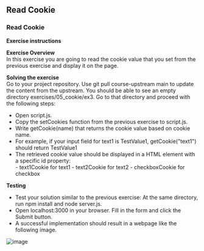 ## Read Cookie

### Read Cookie

**Exercise instructions**

**Exercise Overview**  
In this exercise you are going to read the cookie value that you set from the previous exercise and display it on the page.

**Solving the exercise**  
Go to your project repository. Use git pull course-upstream main to update the content from the upstream. You should be able to see an empty directory exercises/05_cookie/ex3. Go to that directory and proceed with the following steps:

  - Open script.js.
  - Copy the setCookies function from the previous exercise to script.js.
  - Write getCookie(name) that returns the cookie value based on cookie name.
  - For example, if your input field for text1 is TestValue1, getCookie("text1") should return TestValue1
  - The retrieved cookie value should be displayed in a HTML element with a specific id property:  
          - text1Cookie for text1
          - text2Cookie for text2
          - checkboxCookie for checkbox

**Testing**  
  - Test your solution similar to the previous exercise: At the same directory, run npm install and node server.js.
  - Open localhost:3000 in your browser. Fill in the form and click the Submit button.
  - A successful implementation should result in a webpage like the following image.

![image](https://github.com/user-attachments/assets/267f9f11-8b21-4639-a255-8e10c0f44cf6)
